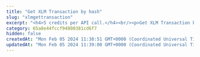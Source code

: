 ```yaml
---
title: "Get XLM Transaction by hash"
slug: "xlmgettransaction"
excerpt: "<h4>5 credits per API call.</h4><br/><p>Get XLM Transaction by transaction hash.</p>"
category: 65a8e44fccf94800381cd6f7
hidden: false
createdAt: "Mon Feb 05 2024 11:38:51 GMT+0000 (Coordinated Universal Time)"
updatedAt: "Mon Feb 05 2024 11:39:00 GMT+0000 (Coordinated Universal Time)"
---
```


